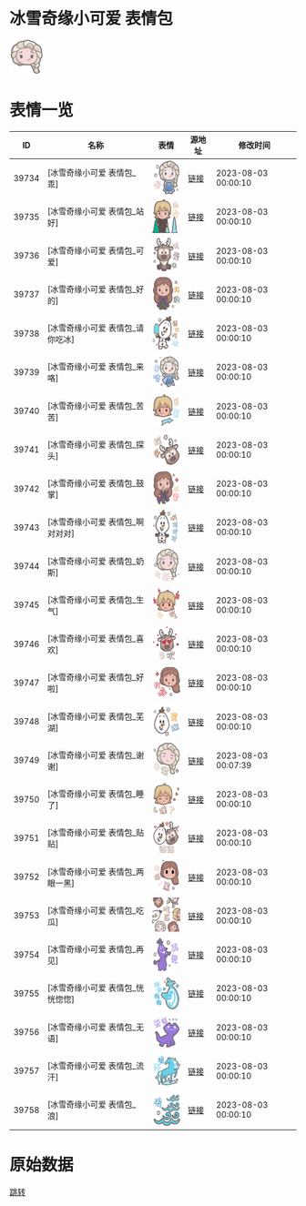 # 冰雪奇缘小可爱 表情包

<img src="./cover.png" height="60" alt="cover" />

# 表情一览

|ID|名称|表情|源地址|修改时间|
|----|----|----|----|----|
|39734|[冰雪奇缘小可爱 表情包_乖]|<img src="./pic/039734_%5B冰雪奇缘小可爱 表情包_乖%5D.png" height="60" alt="乖"/>|[链接](https://i0.hdslb.com/bfs/garb/54573d7b22539ec696c77f9a93a8e175f2db4be4.png)|2023-08-03 00:00:10|
|39735|[冰雪奇缘小可爱 表情包_站好]|<img src="./pic/039735_%5B冰雪奇缘小可爱 表情包_站好%5D.png" height="60" alt="站好"/>|[链接](https://i0.hdslb.com/bfs/garb/5c6477d03811939cad4fab792bdc6dd7e86d81bd.png)|2023-08-03 00:00:10|
|39736|[冰雪奇缘小可爱 表情包_可爱]|<img src="./pic/039736_%5B冰雪奇缘小可爱 表情包_可爱%5D.png" height="60" alt="可爱"/>|[链接](https://i0.hdslb.com/bfs/garb/9caa2956923de5cd7f87445def130d80d111ff58.png)|2023-08-03 00:00:10|
|39737|[冰雪奇缘小可爱 表情包_好的]|<img src="./pic/039737_%5B冰雪奇缘小可爱 表情包_好的%5D.png" height="60" alt="好的"/>|[链接](https://i0.hdslb.com/bfs/garb/65aba00225584f96861a302e4dde65fdecdd6999.png)|2023-08-03 00:00:10|
|39738|[冰雪奇缘小可爱 表情包_请你吃冰]|<img src="./pic/039738_%5B冰雪奇缘小可爱 表情包_请你吃冰%5D.png" height="60" alt="请你吃冰"/>|[链接](https://i0.hdslb.com/bfs/garb/10fab5524de3ee9aa1b59ef56bd9d6f0af8df3fe.png)|2023-08-03 00:00:10|
|39739|[冰雪奇缘小可爱 表情包_来咯]|<img src="./pic/039739_%5B冰雪奇缘小可爱 表情包_来咯%5D.png" height="60" alt="来咯"/>|[链接](https://i0.hdslb.com/bfs/garb/6b9ba08fc49accaebae40c7ff580ee685111e202.png)|2023-08-03 00:00:10|
|39740|[冰雪奇缘小可爱 表情包_苦苦]|<img src="./pic/039740_%5B冰雪奇缘小可爱 表情包_苦苦%5D.png" height="60" alt="苦苦"/>|[链接](https://i0.hdslb.com/bfs/garb/5b3fa0e7100a15ea76c4eb6719beb0c5284f019b.png)|2023-08-03 00:00:10|
|39741|[冰雪奇缘小可爱 表情包_探头]|<img src="./pic/039741_%5B冰雪奇缘小可爱 表情包_探头%5D.png" height="60" alt="探头"/>|[链接](https://i0.hdslb.com/bfs/garb/c70da8984abc0627b2375e5458fbd4695f304ffc.png)|2023-08-03 00:00:10|
|39742|[冰雪奇缘小可爱 表情包_鼓掌]|<img src="./pic/039742_%5B冰雪奇缘小可爱 表情包_鼓掌%5D.png" height="60" alt="鼓掌"/>|[链接](https://i0.hdslb.com/bfs/garb/9e1d03ea56d1a908818078c93b8d670b3e2f2b02.png)|2023-08-03 00:00:10|
|39743|[冰雪奇缘小可爱 表情包_啊对对对]|<img src="./pic/039743_%5B冰雪奇缘小可爱 表情包_啊对对对%5D.png" height="60" alt="啊对对对"/>|[链接](https://i0.hdslb.com/bfs/garb/6578ab37ec295ee83f0bb8e79dfe46225e8ad1ca.png)|2023-08-03 00:00:10|
|39744|[冰雪奇缘小可爱 表情包_奶斯]|<img src="./pic/039744_%5B冰雪奇缘小可爱 表情包_奶斯%5D.png" height="60" alt="奶斯"/>|[链接](https://i0.hdslb.com/bfs/garb/10bc64f08fce8f3d6f233c3cf81df54ff15e98d5.png)|2023-08-03 00:00:10|
|39745|[冰雪奇缘小可爱 表情包_生气]|<img src="./pic/039745_%5B冰雪奇缘小可爱 表情包_生气%5D.png" height="60" alt="生气"/>|[链接](https://i0.hdslb.com/bfs/garb/08b5395c36dbe62c501b4df112be08a39550e3ef.png)|2023-08-03 00:00:10|
|39746|[冰雪奇缘小可爱 表情包_喜欢]|<img src="./pic/039746_%5B冰雪奇缘小可爱 表情包_喜欢%5D.png" height="60" alt="喜欢"/>|[链接](https://i0.hdslb.com/bfs/garb/e14cca157409aabca7c569064e356a0cb3347f4f.png)|2023-08-03 00:00:10|
|39747|[冰雪奇缘小可爱 表情包_好啦]|<img src="./pic/039747_%5B冰雪奇缘小可爱 表情包_好啦%5D.png" height="60" alt="好啦"/>|[链接](https://i0.hdslb.com/bfs/garb/c2baa0220b86fef6f7ab71dcd23e662338464cf3.png)|2023-08-03 00:00:10|
|39748|[冰雪奇缘小可爱 表情包_芜湖]|<img src="./pic/039748_%5B冰雪奇缘小可爱 表情包_芜湖%5D.png" height="60" alt="芜湖"/>|[链接](https://i0.hdslb.com/bfs/garb/a8457db9bac8c4340d1d23d01e5e6890848037d4.png)|2023-08-03 00:00:10|
|39749|[冰雪奇缘小可爱 表情包_谢谢]|<img src="./pic/039749_%5B冰雪奇缘小可爱 表情包_谢谢%5D.png" height="60" alt="谢谢"/>|[链接](https://i0.hdslb.com/bfs/garb/25b1f440178b2b3c0b9a0322d960c689bb7f22a5.png)|2023-08-03 00:07:39|
|39750|[冰雪奇缘小可爱 表情包_睡了]|<img src="./pic/039750_%5B冰雪奇缘小可爱 表情包_睡了%5D.png" height="60" alt="睡了"/>|[链接](https://i0.hdslb.com/bfs/garb/ea5f2e9872820261a31111020e6dd83caf47108a.png)|2023-08-03 00:00:10|
|39751|[冰雪奇缘小可爱 表情包_贴贴]|<img src="./pic/039751_%5B冰雪奇缘小可爱 表情包_贴贴%5D.png" height="60" alt="贴贴"/>|[链接](https://i0.hdslb.com/bfs/garb/6194a429d271c86995e94411388ab102fef6e6ad.png)|2023-08-03 00:00:10|
|39752|[冰雪奇缘小可爱 表情包_两眼一黑]|<img src="./pic/039752_%5B冰雪奇缘小可爱 表情包_两眼一黑%5D.png" height="60" alt="两眼一黑"/>|[链接](https://i0.hdslb.com/bfs/garb/731230ab19ec5a151ba888c324bca9741601e0c2.png)|2023-08-03 00:00:10|
|39753|[冰雪奇缘小可爱 表情包_吃瓜]|<img src="./pic/039753_%5B冰雪奇缘小可爱 表情包_吃瓜%5D.png" height="60" alt="吃瓜"/>|[链接](https://i0.hdslb.com/bfs/garb/95988f9b9e578c31333d3ee7f95b674f744923fd.png)|2023-08-03 00:00:10|
|39754|[冰雪奇缘小可爱 表情包_再见]|<img src="./pic/039754_%5B冰雪奇缘小可爱 表情包_再见%5D.png" height="60" alt="再见"/>|[链接](https://i0.hdslb.com/bfs/garb/5fe86a1e03c255f3dc27277e6859bf43f1867832.png)|2023-08-03 00:00:10|
|39755|[冰雪奇缘小可爱 表情包_恍恍惚惚]|<img src="./pic/039755_%5B冰雪奇缘小可爱 表情包_恍恍惚惚%5D.png" height="60" alt="恍恍惚惚"/>|[链接](https://i0.hdslb.com/bfs/garb/8a6735b40860e3df8d694fa864b75979aeca0c80.png)|2023-08-03 00:00:10|
|39756|[冰雪奇缘小可爱 表情包_无语]|<img src="./pic/039756_%5B冰雪奇缘小可爱 表情包_无语%5D.png" height="60" alt="无语"/>|[链接](https://i0.hdslb.com/bfs/garb/39534831a8d2ab8de02c3dc85105c12a97b993ea.png)|2023-08-03 00:00:10|
|39757|[冰雪奇缘小可爱 表情包_流汗]|<img src="./pic/039757_%5B冰雪奇缘小可爱 表情包_流汗%5D.png" height="60" alt="流汗"/>|[链接](https://i0.hdslb.com/bfs/garb/b774fd83627a5c252974ecd5bf2b29674888483b.png)|2023-08-03 00:00:10|
|39758|[冰雪奇缘小可爱 表情包_浪]|<img src="./pic/039758_%5B冰雪奇缘小可爱 表情包_浪%5D.png" height="60" alt="浪"/>|[链接](https://i0.hdslb.com/bfs/garb/349d60d1f90551b9ba2a8c611ef683b8ef73124e.png)|2023-08-03 00:00:10|

# 原始数据

[跳转](./raw.json)

